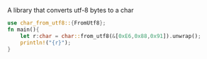 A library that converts utf-8 bytes to a char

````rust
use char_from_utf8::{FromUtf8};
fn main(){
	let r:char = char::from_utf8(&[0xE6,0x88,0x91]).unwrap();
	println!("{r}");
}
````
